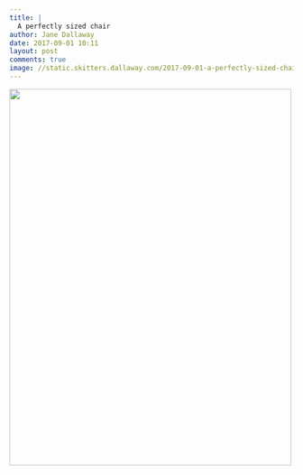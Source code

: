 ```yaml
---
title: |
  A perfectly sized chair
author: Jane Dallaway
date: 2017-09-01 10:11
layout: post
comments: true
image: //static.skitters.dallaway.com/2017-09-01-a-perfectly-sized-chair-thumb-1-IMG-0835.JPG
---
```


<div>
        <a href="//static.skitters.dallaway.com/2017-09-01-a-perfectly-sized-chair-fullsize-1-IMG-0835.JPG">
          <img src="//static.skitters.dallaway.com/2017-09-01-a-perfectly-sized-chair-thumb-1-IMG-0835.JPG" width="500" height="667"/>
        </a>
      </div>


  
      